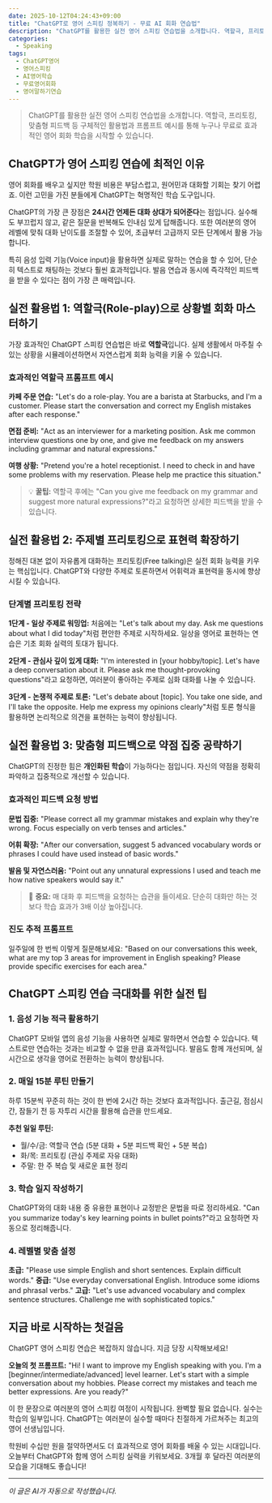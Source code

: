 ```yaml
---
date: 2025-10-12T04:24:43+09:00
title: "ChatGPT로 영어 스피킹 정복하기 - 무료 AI 회화 연습법"
description: "ChatGPT를 활용한 실전 영어 스피킹 연습법을 소개합니다. 역할극, 프리토킹, 맞춤형 피드백 등 구체적인 활용법과 프롬프트 예시를 통해 누구나 무료로 효과적인 영어 회화 학습을 시작할 수 있습니다."
categories:
  - Speaking
tags:
  - ChatGPT영어
  - 영어스피킹
  - AI영어학습
  - 무료영어회화
  - 영어말하기연습
---
```


> ChatGPT를 활용한 실전 영어 스피킹 연습법을 소개합니다. 역할극, 프리토킹, 맞춤형 피드백 등 구체적인 활용법과 프롬프트 예시를 통해 누구나 무료로 효과적인 영어 회화 학습을 시작할 수 있습니다.



<!-- more -->

## ChatGPT가 영어 스피킹 연습에 최적인 이유

영어 회화를 배우고 싶지만 학원 비용은 부담스럽고, 원어민과 대화할 기회는 찾기 어렵죠. 이런 고민을 가진 분들에게 ChatGPT는 혁명적인 학습 도구입니다.

ChatGPT의 가장 큰 장점은 **24시간 언제든 대화 상대가 되어준다**는 점입니다. 실수해도 부끄럽지 않고, 같은 질문을 반복해도 인내심 있게 답해줍니다. 또한 여러분의 영어 레벨에 맞춰 대화 난이도를 조절할 수 있어, 초급부터 고급까지 모든 단계에서 활용 가능합니다.

특히 음성 입력 기능(Voice input)을 활용하면 실제로 말하는 연습을 할 수 있어, 단순히 텍스트로 채팅하는 것보다 훨씬 효과적입니다. 발음 연습과 동시에 즉각적인 피드백을 받을 수 있다는 점이 가장 큰 매력입니다.

## 실전 활용법 1: 역할극(Role-play)으로 상황별 회화 마스터하기

가장 효과적인 ChatGPT 스피킹 연습법은 바로 **역할극**입니다. 실제 생활에서 마주칠 수 있는 상황을 시뮬레이션하면서 자연스럽게 회화 능력을 키울 수 있습니다.

### 효과적인 역할극 프롬프트 예시

**카페 주문 연습:**
"Let's do a role-play. You are a barista at Starbucks, and I'm a customer. Please start the conversation and correct my English mistakes after each response."

**면접 준비:**
"Act as an interviewer for a marketing position. Ask me common interview questions one by one, and give me feedback on my answers including grammar and natural expressions."

**여행 상황:**
"Pretend you're a hotel receptionist. I need to check in and have some problems with my reservation. Please help me practice this situation."

> 💡 **꿀팁:** 역할극 후에는 "Can you give me feedback on my grammar and suggest more natural expressions?"라고 요청하면 상세한 피드백을 받을 수 있습니다.

## 실전 활용법 2: 주제별 프리토킹으로 표현력 확장하기

정해진 대본 없이 자유롭게 대화하는 프리토킹(Free talking)은 실전 회화 능력을 키우는 핵심입니다. ChatGPT와 다양한 주제로 토론하면서 어휘력과 표현력을 동시에 향상시킬 수 있습니다.

### 단계별 프리토킹 전략

**1단계 - 일상 주제로 워밍업:**
처음에는 "Let's talk about my day. Ask me questions about what I did today"처럼 편안한 주제로 시작하세요. 일상을 영어로 표현하는 연습은 기초 회화 실력의 토대가 됩니다.

**2단계 - 관심사 깊이 있게 대화:**
"I'm interested in [your hobby/topic]. Let's have a deep conversation about it. Please ask me thought-provoking questions"라고 요청하면, 여러분이 좋아하는 주제로 심화 대화를 나눌 수 있습니다.

**3단계 - 논쟁적 주제로 토론:**
"Let's debate about [topic]. You take one side, and I'll take the opposite. Help me express my opinions clearly"처럼 토론 형식을 활용하면 논리적으로 의견을 표현하는 능력이 향상됩니다.

## 실전 활용법 3: 맞춤형 피드백으로 약점 집중 공략하기

ChatGPT의 진정한 힘은 **개인화된 학습**이 가능하다는 점입니다. 자신의 약점을 정확히 파악하고 집중적으로 개선할 수 있습니다.

### 효과적인 피드백 요청 방법

**문법 집중:**
"Please correct all my grammar mistakes and explain why they're wrong. Focus especially on verb tenses and articles."

**어휘 확장:**
"After our conversation, suggest 5 advanced vocabulary words or phrases I could have used instead of basic words."

**발음 및 자연스러움:**
"Point out any unnatural expressions I used and teach me how native speakers would say it."

> 📌 **중요:** 매 대화 후 피드백을 요청하는 습관을 들이세요. 단순히 대화만 하는 것보다 학습 효과가 3배 이상 높아집니다.

### 진도 추적 프롬프트

일주일에 한 번씩 이렇게 질문해보세요:
"Based on our conversations this week, what are my top 3 areas for improvement in English speaking? Please provide specific exercises for each area."

## ChatGPT 스피킹 연습 극대화를 위한 실전 팁

### 1. 음성 기능 적극 활용하기

ChatGPT 모바일 앱의 음성 기능을 사용하면 실제로 말하면서 연습할 수 있습니다. 텍스트로만 연습하는 것과는 비교할 수 없을 만큼 효과적입니다. 발음도 함께 개선되며, 실시간으로 생각을 영어로 전환하는 능력이 향상됩니다.

### 2. 매일 15분 루틴 만들기

하루 15분씩 꾸준히 하는 것이 한 번에 2시간 하는 것보다 효과적입니다. 출근길, 점심시간, 잠들기 전 등 자투리 시간을 활용해 습관을 만드세요.

**추천 일일 루틴:**
- 월/수/금: 역할극 연습 (5분 대화 + 5분 피드백 확인 + 5분 복습)
- 화/목: 프리토킹 (관심 주제로 자유 대화)
- 주말: 한 주 복습 및 새로운 표현 정리

### 3. 학습 일지 작성하기

ChatGPT와의 대화 내용 중 유용한 표현이나 교정받은 문법을 따로 정리하세요. "Can you summarize today's key learning points in bullet points?"라고 요청하면 자동으로 정리해줍니다.

### 4. 레벨별 맞춤 설정

**초급:** "Please use simple English and short sentences. Explain difficult words."
**중급:** "Use everyday conversational English. Introduce some idioms and phrasal verbs."
**고급:** "Let's use advanced vocabulary and complex sentence structures. Challenge me with sophisticated topics."

## 지금 바로 시작하는 첫걸음

ChatGPT 영어 스피킹 연습은 복잡하지 않습니다. 지금 당장 시작해보세요!

**오늘의 첫 프롬프트:**
"Hi! I want to improve my English speaking with you. I'm a [beginner/intermediate/advanced] level learner. Let's start with a simple conversation about my hobbies. Please correct my mistakes and teach me better expressions. Are you ready?"

이 한 문장으로 여러분의 영어 스피킹 여정이 시작됩니다. 완벽할 필요 없습니다. 실수는 학습의 일부입니다. ChatGPT는 여러분이 실수할 때마다 친절하게 가르쳐주는 최고의 영어 선생님입니다.

학원비 수십만 원을 절약하면서도 더 효과적으로 영어 회화를 배울 수 있는 시대입니다. 오늘부터 ChatGPT와 함께 영어 스피킹 실력을 키워보세요. 3개월 후 달라진 여러분의 모습을 기대해도 좋습니다!

---

*이 글은 AI가 자동으로 작성했습니다.*
